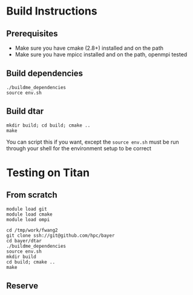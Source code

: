 
# Build Instructions

## Prerequisites

- Make sure you have cmake (2.8+) installed and on the path
- Make sure you have mpicc installed and on the path, openmpi tested

## Build dependencies

    ./buildme_dependencies
    source env.sh

## Build dtar

    mkdir build; cd build; cmake ..
    make

You can script this if you want, except the `source env.sh` 
must be run through your shell for the environment setup to be correct

# Testing on  Titan

## From scratch

    module load git
    module load cmake
    module load ompi

    cd /tmp/work/fwang2
    git clone ssh://git@github.com/hpc/bayer
    cd bayer/dtar
    ./buildme_dependencies
    source env.sh
    mkdir build
    cd build; cmake ..
    make

## Reserve 


